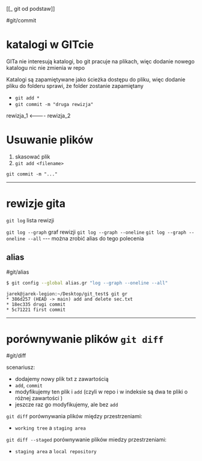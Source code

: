 [[_ git od podstaw]]

#git/commit 

# katalogi w GITcie
GITa nie interesują katalogi, bo git pracuje na plikach, więc dodanie nowego katalogu nic nie zmienia w repo

Katalogi są zapamiętywane jako ścieżka dostępu do pliku, więc dodanie pliku do folderu sprawi, że folder zostanie zapamiętany

- `git add *`
- `git commit -m "druga rewizja"`


rewizja_1 <---- rewizja_2


# Usuwanie plików

1. skasować plik
2. `git add <filename>`

`git commit -m "..."`


---
# rewizje gita

`git log` lista rewizji

`git log --graph` graf rewizji
`git log --graph --oneline`
`git log --graph --oneline --all` --- można zrobić alias do tego polecenia

## alias
#git/alias

```bash
$ git config --global alias.gr "log --graph --oneline --all"
```

```
jarek@jarek-legion:~/Desktop/git_test$ git gr
* 386d257 (HEAD -> main) add and delete sec.txt
* 18ec335 drugi commit
* 5c71221 first commit

```


---------
# porównywanie plików `git diff`
#git/diff

scenariusz:
- dodajemy nowy plik txt z zawartością
- `add`, `commit`
- modyfikujemy ten plik i `add` (czyli  w repo i w indeksie są dwa te pliki o różnej zawartości )
- jeszcze raz go modyfikujemy, ale bez `add`


`git diff` porównywania plików między przestrzeniami:
- `working tree` a `staging area`

`git diff --staged` porównywanie plików miedzy przestrzeniami:
- `staging area` a `local repository`






